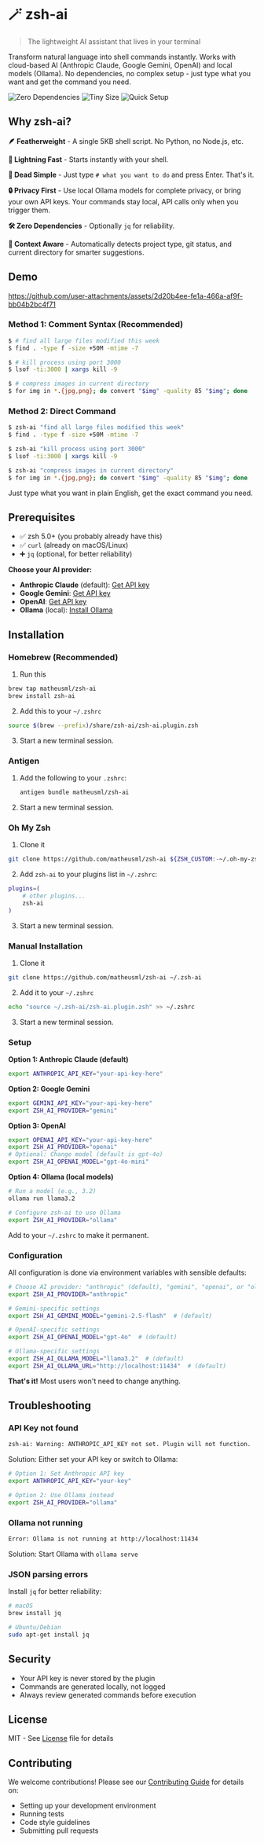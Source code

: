 # 🪄 zsh-ai

> The lightweight AI assistant that lives in your terminal

Transform natural language into shell commands instantly. Works with cloud-based AI (Anthropic Claude, Google Gemini, OpenAI) and local models (Ollama). No dependencies, no complex setup - just type what you want and get the command you need.

<img src="https://img.shields.io/badge/dependencies-zero-brightgreen" alt="Zero Dependencies"> <img src="https://img.shields.io/badge/size-<5KB-blue" alt="Tiny Size"> <img src="https://img.shields.io/badge/setup-30_seconds-orange" alt="Quick Setup">

## Why zsh-ai?

**🪶 Featherweight** - A single 5KB shell script. No Python, no Node.js, etc.

**🚀 Lightning Fast** - Starts instantly with your shell.

**🎯 Dead Simple** - Just type `# what you want to do` and press Enter. That's it.

**🔒 Privacy First** - Use local Ollama models for complete privacy, or bring your own API keys. Your commands stay local, API calls only when you trigger them.

**🛠️ Zero Dependencies** - Optionally `jq` for reliability.

**🧠 Context Aware** - Automatically detects project type, git status, and current directory for smarter suggestions.

## Demo


https://github.com/user-attachments/assets/2d20b4ee-fe1a-466a-af9f-bb04b2bc4f71


### Method 1: Comment Syntax (Recommended)
```bash
$ # find all large files modified this week
$ find . -type f -size +50M -mtime -7

$ # kill process using port 3000  
$ lsof -ti:3000 | xargs kill -9

$ # compress images in current directory
$ for img in *.{jpg,png}; do convert "$img" -quality 85 "$img"; done
```

### Method 2: Direct Command
```bash
$ zsh-ai "find all large files modified this week"
$ find . -type f -size +50M -mtime -7

$ zsh-ai "kill process using port 3000"
$ lsof -ti:3000 | xargs kill -9

$ zsh-ai "compress images in current directory"
$ for img in *.{jpg,png}; do convert "$img" -quality 85 "$img"; done
```

Just type what you want in plain English, get the exact command you need.

## Prerequisites

- ✅ zsh 5.0+ (you probably already have this)
- ✅ `curl` (already on macOS/Linux)
- ➕ `jq` (optional, for better reliability)

**Choose your AI provider:**
- **Anthropic Claude** (default): [Get API key](https://console.anthropic.com/account/keys)
- **Google Gemini**: [Get API key](https://makersuite.google.com/app/apikey)
- **OpenAI**: [Get API key](https://platform.openai.com/api-keys)
- **Ollama** (local): [Install Ollama](https://ollama.ai/download)

## Installation

### Homebrew (Recommended)

1. Run this

```bash
brew tap matheusml/zsh-ai
brew install zsh-ai
```

2. Add this to your `~/.zshrc`

```bash
source $(brew --prefix)/share/zsh-ai/zsh-ai.plugin.zsh
```

3. Start a new terminal session.

### Antigen

1. Add the following to your `.zshrc`:

    ```sh
    antigen bundle matheusml/zsh-ai
    ```

2. Start a new terminal session.

### Oh My Zsh

1. Clone it
```bash
git clone https://github.com/matheusml/zsh-ai ${ZSH_CUSTOM:-~/.oh-my-zsh/custom}/plugins/zsh-ai
```

2. Add `zsh-ai` to your plugins list in `~/.zshrc`:

```bash
plugins=( 
    # other plugins...
    zsh-ai
)
```

3. Start a new terminal session.

### Manual Installation

1. Clone it
```bash
git clone https://github.com/matheusml/zsh-ai ~/.zsh-ai
```

2. Add it to your `~/.zshrc`
```bash
echo "source ~/.zsh-ai/zsh-ai.plugin.zsh" >> ~/.zshrc
```

3. Start a new terminal session.

### Setup

**Option 1: Anthropic Claude (default)**
```bash
export ANTHROPIC_API_KEY="your-api-key-here"
```

**Option 2: Google Gemini**
```bash
export GEMINI_API_KEY="your-api-key-here"
export ZSH_AI_PROVIDER="gemini"
```

**Option 3: OpenAI**
```bash
export OPENAI_API_KEY="your-api-key-here"
export ZSH_AI_PROVIDER="openai"
# Optional: Change model (default is gpt-4o)
export ZSH_AI_OPENAI_MODEL="gpt-4o-mini"
```

**Option 4: Ollama (local models)**
```bash
# Run a model (e.g., 3.2)
ollama run llama3.2

# Configure zsh-ai to use Ollama
export ZSH_AI_PROVIDER="ollama"
```

Add to your `~/.zshrc` to make it permanent.

### Configuration

All configuration is done via environment variables with sensible defaults:

```bash
# Choose AI provider: "anthropic" (default), "gemini", "openai", or "ollama"
export ZSH_AI_PROVIDER="anthropic"

# Gemini-specific settings
export ZSH_AI_GEMINI_MODEL="gemini-2.5-flash"  # (default)

# OpenAI-specific settings
export ZSH_AI_OPENAI_MODEL="gpt-4o"  # (default)

# Ollama-specific settings 
export ZSH_AI_OLLAMA_MODEL="llama3.2"  # (default)
export ZSH_AI_OLLAMA_URL="http://localhost:11434"  # (default)
```

**That's it!** Most users won't need to change anything.


## Troubleshooting

### API Key not found
```bash
zsh-ai: Warning: ANTHROPIC_API_KEY not set. Plugin will not function.
```
Solution: Either set your API key or switch to Ollama:
```bash
# Option 1: Set Anthropic API key
export ANTHROPIC_API_KEY="your-key"

# Option 2: Use Ollama instead
export ZSH_AI_PROVIDER="ollama"
```

### Ollama not running
```bash
Error: Ollama is not running at http://localhost:11434
```
Solution: Start Ollama with `ollama serve`

### JSON parsing errors
Install `jq` for better reliability:
```bash
# macOS
brew install jq

# Ubuntu/Debian
sudo apt-get install jq
```

## Security

- Your API key is never stored by the plugin
- Commands are generated locally, not logged
- Always review generated commands before execution

## License

MIT - See [License](LICENSE) file for details

## Contributing

We welcome contributions! Please see our [Contributing Guide](CONTRIBUTING.md) for details on:
- Setting up your development environment
- Running tests
- Code style guidelines
- Submitting pull requests

